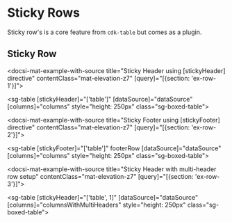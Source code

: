 # Sticky Rows

Sticky row's is a core feature from `cdk-table` but comes as a plugin.

## Sticky Row

<docsi-mat-example-with-source title="Sticky Header using [stickyHeader] directive" contentClass="mat-elevation-z7" [query]="[{section: 'ex-row-1'}]">
  <!--@sac-example:ex-row-1-->
  <sg-table [stickyHeader]="['table']"
            [dataSource]="dataSource"
            [columns]="columns"
            style="height: 250px"
            class="sg-boxed-table">
  </sg-table>
  <!--@sac-example:ex-row-1-->
</docsi-mat-example-with-source>

<docsi-mat-example-with-source title="Sticky Footer using [stickyFooter] directive" contentClass="mat-elevation-z7" [query]="[{section: 'ex-row-2'}]">
  <!--@sac-example:ex-row-2-->
  <sg-table [stickyFooter]="['table']" footerRow
            [dataSource]="dataSource"
            [columns]="columns"
            style="height: 250px"
            class="sg-boxed-table">
  </sg-table>
  <!--@sac-example:ex-row-2-->
</docsi-mat-example-with-source>

<docsi-mat-example-with-source title="Sticky Header with multi-header row setup" contentClass="mat-elevation-z7" [query]="[{section: 'ex-row-3'}]">
  <!--@sac-example:ex-row-3-->
  <sg-table [stickyHeader]="['table', 1]"
            [dataSource]="dataSource"
            [columns]="columnsWithMultiHeaders"
            style="height: 250px"
            class="sg-boxed-table">
  </sg-table>
  <!--@sac-example:ex-row-3-->
</docsi-mat-example-with-source>
